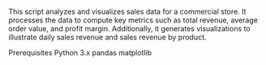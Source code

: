 This script analyzes and visualizes sales data for a commercial store. It processes the data to compute key metrics such as total revenue, average order value, and profit margin. Additionally, it generates visualizations to illustrate daily sales revenue and sales revenue by product.

Prerequisites
Python 3.x
pandas
matplotlib
